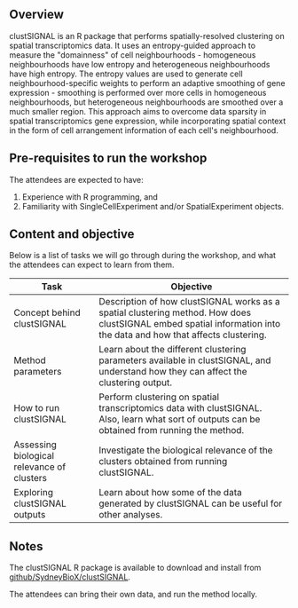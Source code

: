 ## Overview

clustSIGNAL is an R package that performs spatially-resolved clustering on spatial transcriptomics data. It uses an entropy-guided approach to measure the "domainness" of cell neighbourhoods - homogeneous neighbourhoods have low entropy and heterogeneous neighbourhoods have high entropy. The entropy values are used to generate cell neighbourhood-specific weights to perform an adaptive smoothing of gene expression - smoothing is performed over more cells in homogeneous neighbourhoods, but heterogeneous neighbourhoods are smoothed over a much smaller region. This approach aims to overcome data sparsity in spatial transcriptomics gene expression, while incorporating spatial context in the form of cell arrangement information of each cell's neighbourhood.



## Pre-requisites to run the workshop

The attendees are expected to have:

1. Experience with R programming, and
2. Familiarity with SingleCellExperiment and/or SpatialExperiment objects.



## Content and objective
Below is a list of tasks we will go through during the workshop, and what the attendees can expect to learn from them.

| Task                                       | Objective   |
|--------------------------------------------|-------------|
| Concept behind clustSIGNAL                 | Description of how clustSIGNAL works as a spatial clustering method. How does clustSIGNAL embed spatial information into the data and how that affects clustering.
| Method parameters                          | Learn about the different clustering parameters available in clustSIGNAL, and understand how they can affect the clustering output. 
| How to run clustSIGNAL                     | Perform clustering on spatial transcriptomics data with clustSIGNAL. Also, learn what sort of outputs can be obtained from running the method.
| Assessing biological relevance of clusters | Investigate the biological relevance of the clusters obtained from running clustSIGNAL.
| Exploring clustSIGNAL outputs              | Learn about how some of the data generated by clustSIGNAL can be useful for other analyses.



## Notes

The clustSIGNAL R package is available to download and install from [github/SydneyBioX/clustSIGNAL](https://github.com/SydneyBioX/clustSIGNAL).

The attendees can bring their own data, and run the method locally. 
